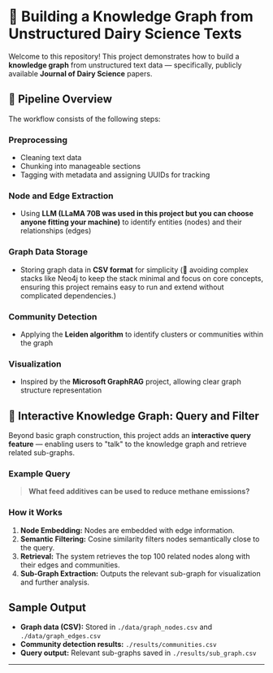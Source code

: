 # 🐄 Building a Knowledge Graph from Unstructured Dairy Science Texts

Welcome to this repository! This project demonstrates how to build a **knowledge graph** from unstructured text data — specifically, publicly available **Journal of Dairy Science** papers.

## 🚀 Pipeline Overview

The workflow consists of the following steps:

### Preprocessing
- Cleaning text data
- Chunking into manageable sections
- Tagging with metadata and assigning UUIDs for tracking

### Node and Edge Extraction
- Using **LLM (LLaMA 70B was used in this project but you can choose anyone fitting your machine)** to identify entities (nodes) and their relationships (edges)

### Graph Data Storage
- Storing graph data in **CSV format** for simplicity (🎯 avoiding complex stacks like Neo4j to keep the stack minimal and focus on core concepts, ensuring this project remains easy to run and extend without complicated dependencies.)

### Community Detection
- Applying the **Leiden algorithm** to identify clusters or communities within the graph

### Visualization
- Inspired by the **Microsoft GraphRAG** project, allowing clear graph structure representation

## 🧠 Interactive Knowledge Graph: Query and Filter

Beyond basic graph construction, this project adds an **interactive query feature** — enabling users to "talk" to the knowledge graph and retrieve related sub-graphs.

### Example Query
> **What feed additives can be used to reduce methane emissions?**

### How it Works
1. **Node Embedding:** Nodes are embedded with edge information.
2. **Semantic Filtering:** Cosine similarity filters nodes semantically close to the query.
3. **Retrieval:** The system retrieves the top 100 related nodes along with their edges and communities.
4. **Sub-Graph Extraction:** Outputs the relevant sub-graph for visualization and further analysis.


## Sample Output

- **Graph data (CSV):** Stored in `./data/graph_nodes.csv` and `./data/graph_edges.csv`
- **Community detection results:** `./results/communities.csv`
- **Query output:** Relevant sub-graphs saved in `./results/sub_graph.csv`

---
